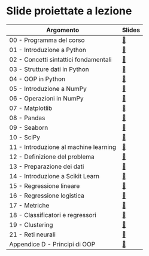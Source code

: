 # Slide proiettate a lezione

| Argomento | Slides |
| --------- | ------ |
| 00 - Programma del corso | [:link:](00_programma.pdf) |
| 01 - Introduzione a Python | [:link:](01_intro.pdf) |
| 02 - Concetti sintattici fondamentali | [:link:](02_syntax.pdf) |
| 03 - Strutture dati in Python | [:link:](03_data_structures.pdf) |
| 04 - OOP in Python | [:link:](04_classes.pdf) |
| 05 - Introduzione a NumPy | [:link:](05_intro_numpy.pdf) |
| 06 - Operazioni in NumPy | [:link:](06_numpy_ops.pdf) |
| 07 - Matplotlib | [:link:](07_matplotlib.pdf) |
| 08 - Pandas | [:link:](08_pandas.pdf) |
| 09 - Seaborn | [:link:](09_seaborn.pdf) |
| 10 - SciPy | [:link:](10_scipy.pdf) |
| 11 - Introduzione al machine learning | [:link:](11_intro_ml.pdf) |
| 12 - Definizione del problema | [:link:](12_framing.pdf) |
| 13 - Preparazione dei dati | [:link:](13_data_prep.pdf) |
| 14 - Introduzione a Scikit Learn | [:link:](14_intro_sklearn.pdf) |
| 15 - Regressione lineare | [:link:](15_lin_reg.pdf) |
| 16 - Regressione logistica | [:link:](16_log_reg.pdf) |
| 17 - Metriche | [:link:](17_metrics.pdf) |
| 18 - Classificatori e regressori | [:link:](18_class_reg.pdf) |
| 19 - Clustering | [:link:](19_clustering.pdf) |
| 21 - Reti neurali | [:link:](21_nn.pdf) |
| Appendice D - Principi di OOP | [:link:](app_d_oop.pdf) |
